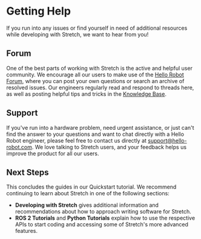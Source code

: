 # Getting Help

If you run into any issues or find yourself in need of additional resources while developing with Stretch, we want to hear from you! 

## Forum

One of the best parts of working with Stretch is the active and helpful user community. We encourage all our users to make use of the [Hello Robot Forum](www.forum.hello-robot.com), where you can post your own questions or search an archive of resolved issues. Our engineers regularly read and respond to threads here, as well as posting helpful tips and tricks in the [Knowledge Base](https://forum.hello-robot.com/c/knowledge-base/). 

## Support

If you've run into a hardware problem, need urgent assistance, or just can't find the answer to your questions and want to chat directly with a Hello Robot engineer, please feel free to contact us directly at support@hello-robot.com. We love talking to Stretch users, and your feedback helps us improve the product for all our users.

## Next Steps

This concludes the guides in our Quickstart tutorial. We recommend continuing to learn about Stretch in one of the following sections:

- **Developing with Stretch** gives additional information and recommendations about how to approach writing software for Stretch.
- **ROS 2 Tutorials** and **Python Tutorials** explain how to use the respective APIs to start coding and accessing some of Stretch's more advanced features.
